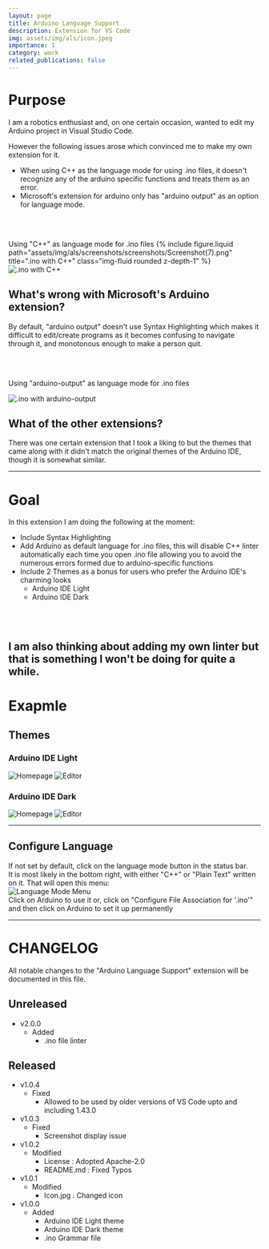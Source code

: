 ```yaml
---
layout: page
title: Arduino Language Support
description: Extension for VS Code
img: assets/img/als/icon.jpeg
importance: 1
category: work
related_publications: false
---
```


# Purpose

I am a robotics enthusiast and, on one certain occasion, wanted to edit my Arduino project in Visual Studio Code.

However the following issues arose which convinced me to make my own extension for it.

- When using C++ as the language mode for using .ino files, it doesn't recognize any of the arduino specific functions and treats them as an error.
- Microsoft's extension for arduino only has "arduino output" as an option for language mode.

<br>
<br>

Using "C++" as language mode for .ino files
{% include figure.liquid path="assets/img/als/screenshots/screenshots/Screenshot(7).png" title=".ino with C++" class="img-fluid rounded z-depth-1" %}
![.ino with C++](assets/img/als/screenshots/screenshots/Screenshot(7).png)

## What's wrong with Microsoft's Arduino extension?

By default, "arduino output" doesn't use Syntax Highlighting which makes it difficult to edit/create programs as it becomes confusing to navigate through it, and monotonous enough to make a person quit.

<br>
<br>

Using "arduino-output" as language mode for .ino files

![.ino with arduino-output](assets/img/als/screenshots/Screenshot(8).png)

## What of the other extensions?

There was one certain extension that I took a liking to but the themes that came along with it didn't match the original themes of the Arduino IDE, though it is somewhat similar.

---

# Goal

In this extension I am doing the following at the moment:

- Include Syntax Highlighting
- Add Arduino as default language for .ino files, this will disable C++ linter automatically each time you open .ino file allowing you to avoid the numerous errors formed due to arduino-specific functions
- Include 2 Themes as a bonus for users who prefer the Arduino IDE's charming looks
    - Arduino IDE Light
    - Arduino IDE Dark

<br>
<br>

I am also thinking about adding my own linter but that is something I won't be doing for quite a while.
---

# Exapmle

## Themes
### Arduino IDE Light
![Homepage](assets/img/als/screenshots/Screenshot(4).png)
![Editor](assets/img/als/screenshots/Screenshot(2).png)
### Arduino IDE Dark
![Homepage](assets/img/als/screenshots/Screenshot(5).png)
![Editor](assets/img/als/screenshots/Screenshot(1).png)

---

## Configure Language
If not set by default, click on the language mode button in the status bar.<br> It is most likely in the bottom right, with either "C++" or "Plain Text" written on it.
That will open this menu:<br>
![Language Mode Menu](assets/img/als/screenshots/Screenshot(6).png)<br>
Click on Arduino to use it or, click on "Configure File Association for '.ino'" and then click on Arduino to set it up permanently

---

# CHANGELOG

All notable changes to the "Arduino Language Support" extension will be documented in this file.

## Unreleased
- v2.0.0
  - Added
    - .ino file linter

## Released
- v1.0.4
  - Fixed
    - Allowed to be used by older versions of VS Code upto and including 1.43.0
- v1.0.3
  - Fixed
    - Screenshot display issue
- v1.0.2
  - Modified
    - License : Adopted Apache-2.0
    - README.md : Fixed Typos
- v1.0.1
  - Modified
    - Icon.jpg : Changed icon
- v1.0.0
  - Added
    - Arduino IDE Light theme
    - Arduino IDE Dark theme
    - .ino Grammar file